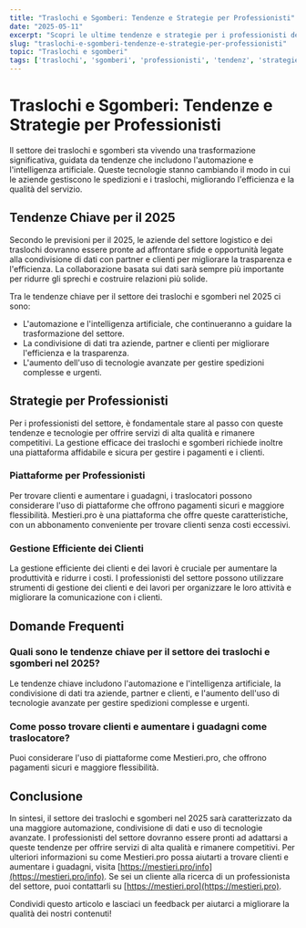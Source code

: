 ```yaml
---
title: "Traslochi e Sgomberi: Tendenze e Strategie per Professionisti"
date: "2025-05-11"
excerpt: "Scopri le ultime tendenze e strategie per i professionisti dei traslochi e sgomberi. Come stare al passo con l'automazione e l'intelligenza artificiale, gestire i clienti e aumentare i guadagni."
slug: "traslochi-e-sgomberi-tendenze-e-strategie-per-professionisti"
topic: "Traslochi e sgomberi"
tags: ['traslochi', 'sgomberi', 'professionisti', 'tendenz', 'strategie']
---
```

# Traslochi e Sgomberi: Tendenze e Strategie per Professionisti

Il settore dei traslochi e sgomberi sta vivendo una trasformazione significativa, guidata da tendenze che includono l'automazione e l'intelligenza artificiale. Queste tecnologie stanno cambiando il modo in cui le aziende gestiscono le spedizioni e i traslochi, migliorando l'efficienza e la qualità del servizio.

## Tendenze Chiave per il 2025

Secondo le previsioni per il 2025, le aziende del settore logistico e dei traslochi dovranno essere pronte ad affrontare sfide e opportunità legate alla condivisione di dati con partner e clienti per migliorare la trasparenza e l'efficienza. La collaborazione basata sui dati sarà sempre più importante per ridurre gli sprechi e costruire relazioni più solide.

Tra le tendenze chiave per il settore dei traslochi e sgomberi nel 2025 ci sono:
- L'automazione e l'intelligenza artificiale, che continueranno a guidare la trasformazione del settore.
- La condivisione di dati tra aziende, partner e clienti per migliorare l'efficienza e la trasparenza.
- L'aumento dell'uso di tecnologie avanzate per gestire spedizioni complesse e urgenti.

## Strategie per Professionisti

Per i professionisti del settore, è fondamentale stare al passo con queste tendenze e tecnologie per offrire servizi di alta qualità e rimanere competitivi. La gestione efficace dei traslochi e sgomberi richiede inoltre una piattaforma affidabile e sicura per gestire i pagamenti e i clienti.

### Piattaforme per Professionisti

Per trovare clienti e aumentare i guadagni, i traslocatori possono considerare l'uso di piattaforme che offrono pagamenti sicuri e maggiore flessibilità. Mestieri.pro è una piattaforma che offre queste caratteristiche, con un abbonamento conveniente per trovare clienti senza costi eccessivi.

### Gestione Efficiente dei Clienti

La gestione efficiente dei clienti e dei lavori è cruciale per aumentare la produttività e ridurre i costi. I professionisti del settore possono utilizzare strumenti di gestione dei clienti e dei lavori per organizzare le loro attività e migliorare la comunicazione con i clienti.

## Domande Frequenti

### Quali sono le tendenze chiave per il settore dei traslochi e sgomberi nel 2025?

Le tendenze chiave includono l'automazione e l'intelligenza artificiale, la condivisione di dati tra aziende, partner e clienti, e l'aumento dell'uso di tecnologie avanzate per gestire spedizioni complesse e urgenti.

### Come posso trovare clienti e aumentare i guadagni come traslocatore?

Puoi considerare l'uso di piattaforme come Mestieri.pro, che offrono pagamenti sicuri e maggiore flessibilità.

## Conclusione

In sintesi, il settore dei traslochi e sgomberi nel 2025 sarà caratterizzato da una maggiore automazione, condivisione di dati e uso di tecnologie avanzate. I professionisti del settore dovranno essere pronti ad adattarsi a queste tendenze per offrire servizi di alta qualità e rimanere competitivi. Per ulteriori informazioni su come Mestieri.pro possa aiutarti a trovare clienti e aumentare i guadagni, visita [https://mestieri.pro/info](https://mestieri.pro/info). Se sei un cliente alla ricerca di un professionista del settore, puoi contattarli su [https://mestieri.pro](https://mestieri.pro).

Condividi questo articolo e lasciaci un feedback per aiutarci a migliorare la qualità dei nostri contenuti!